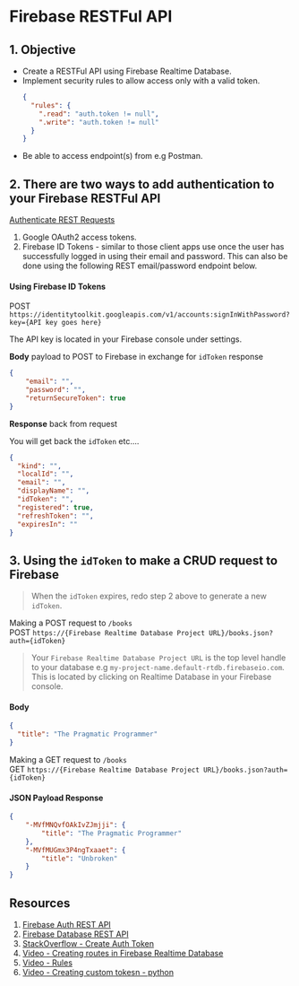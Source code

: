 # Firebase RESTFul API

## 1. Objective 

* Create a RESTFul API using Firebase Realtime Database. 
* Implement security rules to allow access only with a valid token.  
  ```json
  {
    "rules": {
      ".read": "auth.token != null",
      ".write": "auth.token != null" 
    }
  }
  ```
* Be able to access endpoint(s) from e.g Postman. 

## 2. There are two ways to add authentication to your Firebase RESTFul API

[Authenticate REST Requests](https://firebase.google.com/docs/database/rest/auth#google_oauth2_access_tokens)

1. Google OAuth2 access tokens. 
2. Firebase ID Tokens - similar to those client apps use once the user has successfully logged in using their email and password. This can also be done using the following REST email/password endpoint below.   

 #### Using Firebase ID Tokens

 POST `https://identitytoolkit.googleapis.com/v1/accounts:signInWithPassword?key={API key goes here}`   

 The API key is located in your Firebase console under settings. 

 **Body** payload to POST to Firebase in exchange for `idToken` response 
```json 
{
    "email": "", 
    "password": "",
    "returnSecureToken": true
}
```

**Response** back from request

You will get back the `idToken` etc....
```json 
{
  "kind": "",
  "localId": "",
  "email": "",
  "displayName": "",
  "idToken": "",
  "registered": true,
  "refreshToken": "",
  "expiresIn": ""
}
```
  
## 3. Using the `idToken` to make a CRUD request to Firebase 

> When the `idToken` expires, redo step 2 above to generate a new `idToken`. 


Making a POST request to `/books`   
POST `https://{Firebase Realtime Database Project URL}/books.json?auth={idToken}`   

> Your `Firebase Realtime Database Project URL` is the top level handle to your database e.g `my-project-name.default-rtdb.firebaseio.com`. This is located by clicking on Realtime Database in your Firebase console.

#### Body 

```json 
{
  "title": "The Pragmatic Programmer"
}
```

Making a GET request to `/books`   
GET `https://{Firebase Realtime Database Project URL}/books.json?auth={idToken}`   

#### JSON Payload Response 

```json 
{
    "-MVfMNQvfOAkIvZJmjji": {
        "title": "The Pragmatic Programmer"
    },
    "-MVfMUGmx3P4ngTxaaet": {
        "title": "Unbroken"
    }
}
```


## Resources 

1. [Firebase Auth REST API](https://firebase.google.com/docs/reference/rest/auth)
2. [Firebase Database REST API](https://firebase.google.com/docs/reference/rest/database)
3. [StackOverflow - Create Auth Token](https://stackoverflow.com/questions/38661839/using-postman-to-access-firebase-rest-api)
4. [Video - Creating routes in Firebase Realtime Database](https://www.youtube.com/watch?v=rB1qGYYaoPc)
5. [Video - Rules](https://www.youtube.com/watch?v=dx_gkSb-Ch0)
6. [Video - Creating custom tokesn - python](https://www.youtube.com/watch?v=FPIJwrr5x4g)
